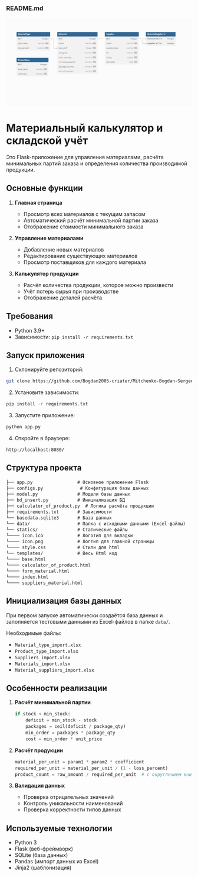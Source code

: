 ### README.md
 ![alt text](ER-DB.jpg)

# Материальный калькулятор и складской учёт

Это Flask-приложение для управления материалами, расчёта минимальных партий заказа и определения количества производимой продукции.
 
## Основные функции

1. **Главная страница**
   - Просмотр всех материалов с текущим запасом
   - Автоматический расчёт минимальной партии заказа
   - Отображение стоимости минимального заказа

2. **Управление материалами**
   - Добавление новых материалов
   - Редактирование существующих материалов
   - Просмотр поставщиков для каждого материала

3. **Калькулятор продукции**
   - Расчёт количества продукции, которое можно произвести
   - Учёт потерь сырья при производстве
   - Отображение деталей расчёта

## Требования

- Python 3.9+
- Зависимости: `pip install -r requirements.txt`

## Запуск приложения

1. Склонируйте репозиторий:
```bash
git clone https://github.com/Bogdan2005-criater/Mitchenko-Bogdan-Sergeevich-K4I1-9--06.12.2005.git
```

2. Установите зависимости:
```bash
pip install -r requirements.txt
```

3. Запустите приложение:
```bash
python app.py
```

4. Откройте в браузере:
```
http://localhost:8080/
```

## Структура проекта

```
├── app.py                 # Основное приложение Flask
├── configs.py              # Конфигурация базы данных
├── model.py               # Модели базы данных
├── bd_insert.py           # Инициализация БД
├── calculator_of_product.py  # Логика расчёта продукции
├── requirements.txt       # Зависимости
└── basedata.sqlite3       # База данных
└── data/                  # Папка с исходными данными (Excel-файлы)
└── statics/               # Статические файлы 
└──── icon.ico             # Логотип для вкладки
└──── icon.png             # Логтип для главной страницы
└──── style.css            # Стили для html
└── templates/             # Весь Html код
└──── base.html            
└──── calculator_of_product.html
└──── form_material.html
└──── index.html
└──── suppliers_material.html
```

## Инициализация базы данных

При первом запуске автоматически создаётся база данных и заполняется тестовыми данными из Excel-файлов в папке `data/`.

Необходимые файлы:
- `Material_type_import.xlsx`
- `Product_type_import.xlsx`
- `Suppliers_import.xlsx`
- `Materials_import.xlsx`
- `Material_suppliers_import.xlsx`

## Особенности реализации

1. **Расчёт минимальной партии**
   ```python
   if stock < min_stock:
       deficit = min_stock - stock
       packages = ceil(deficit / package_qty)
       min_order = packages * package_qty
       cost = min_order * unit_price
   ```

2. **Расчёт продукции**
   ```python
   material_per_unit = param1 * param2 * coefficient
   required_per_unit = material_per_unit / (1 - loss_percent)
   product_count = raw_amount / required_per_unit  # с округлением вниз
   ```

3. **Валидация данных**
   - Проверка отрицательных значений
   - Контроль уникальности наименований
   - Проверка корректности типов данных

## Используемые технологии

- Python 3
- Flask (веб-фреймворк)
- SQLite (база данных)
- Pandas (импорт данных из Excel)
- Jinja2 (шаблонизация)
